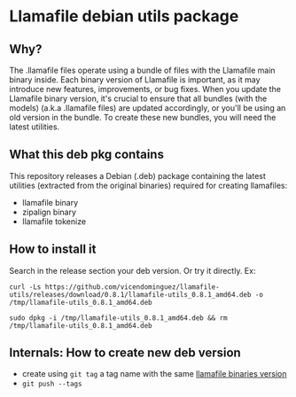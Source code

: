 # Llamafile debian utils package

## Why?

The .llamafile files operate using a bundle of files with the Llamafile main binary inside. Each binary version of Llamafile is important, as it may introduce new features, improvements, or bug fixes. When you update the Llamafile binary version, it's crucial to ensure that all bundles (with the models) (a.k.a .llamafile files) are updated accordingly, or you'll be using an old version in the bundle. To create these new bundles, you will need the latest utilities.

## What this deb pkg contains

This repository releases a Debian (.deb) package containing the latest utilities (extracted from the original binaries) required for creating llamafiles:

 * llamafile binary
 * zipalign binary
 * llamafile tokenize

## How to install it 

Search in the release section your deb version. Or try it directly. Ex:

```
curl -Ls https://github.com/vicendominguez/llamafile-utils/releases/download/0.8.1/llamafile-utils_0.8.1_amd64.deb -o /tmp/llamafile-utils_0.8.1_amd64.deb 

sudo dpkg -i /tmp/llamafile-utils_0.8.1_amd64.deb && rm /tmp/llamafile-utils_0.8.1_amd64.deb
```

## Internals: How to create new deb version

 - create using `git tag` a tag name with the same [llamafile binaries version](https://github.com/Mozilla-Ocho/llamafile/releases)
 - `git push --tags` 

